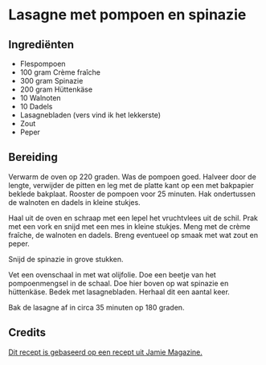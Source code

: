 # Lasagne met pompoen en spinazie
## Ingrediënten
- Flespompoen
- 100 gram Crème fraîche
- 300 gram Spinazie
- 200 gram Hüttenkäse
- 10 Walnoten
- 10 Dadels
- Lasagnebladen (vers vind ik het lekkerste)
- Zout
- Peper

## Bereiding
Verwarm de oven op 220 graden. Was de pompoen goed. Halveer door de lengte, verwijder de pitten en leg met de platte kant op een met bakpapier beklede bakplaat. Rooster de pompoen voor 25 minuten. Hak ondertussen de walnoten en dadels in kleine stukjes.

Haal uit de oven en schraap met een lepel het vruchtvlees uit de schil. Prak met een vork en snijd met een mes in kleine stukjes. Meng met de crème fraîche, de walnoten en dadels. Breng eventueel op smaak met wat zout en peper. 

Snijd de spinazie in grove stukken.

Vet een ovenschaal in met wat olijfolie. Doe een beetje van het pompoenmengsel in de schaal. Doe hier boven op wat spinazie en hüttenkäse. Bedek met lasagnebladen. Herhaal dit een aantal keer.

Bak de lasagne af in circa 35 minuten op 180 graden.

## Credits
[Dit recept is gebaseerd op een recept uit Jamie Magazine.](http://www.jamiemagazine.nl/recepten/pompoenspinazielasagne-met-dadels-en-huttenkase.html)

